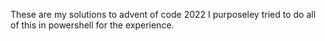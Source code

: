 These are my solutions to advent of code 2022
I purposeley tried to do all of this in powershell for the experience.
